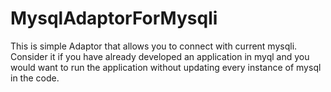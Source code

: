 # MysqlAdaptorForMysqli
This is simple Adaptor that allows you to connect with current mysqli. Consider it if you have already developed an application in myql and you would want to run the application without updating every instance of mysql in the code.
